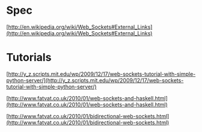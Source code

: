 # Spec

[http://en.wikipedia.org/wiki/Web_Sockets#External_Links](http://en.wikipedia.org/wiki/Web_Sockets#External_Links)

# Tutorials

[http://y_z.scripts.mit.edu/wp/2009/12/17/web-sockets-tutorial-with-simple-python-server/](http://y_z.scripts.mit.edu/wp/2009/12/17/web-sockets-tutorial-with-simple-python-server/)

[http://www.fatvat.co.uk/2010/01/web-sockets-and-haskell.html](http://www.fatvat.co.uk/2010/01/web-sockets-and-haskell.html)

[http://www.fatvat.co.uk/2010/01/bidirectional-web-sockets.html](http://www.fatvat.co.uk/2010/01/bidirectional-web-sockets.html)
